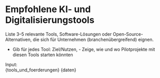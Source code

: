 # Empfohlene KI- und Digitalisierungstools

Liste 3–5 relevante Tools, Software-Lösungen oder Open-Source-Alternativen, die sich für Unternehmen (branchenübergreifend) eignen.

- Gib für jedes Tool: Ziel/Nutzen, - Zeige, wie und wo Pilotprojekte mit diesen Tools starten könnten

Input:  
{tools_und_foerderungen}
{daten}